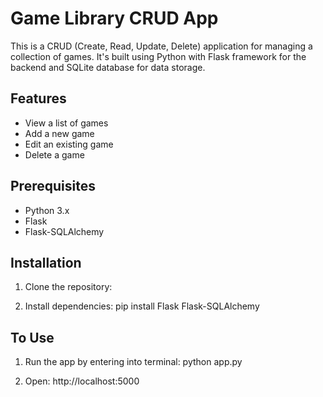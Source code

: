 # Game Library CRUD App

This is a CRUD (Create, Read, Update, Delete) application for managing a collection of games. It's built using Python with Flask framework for the backend and SQLite database for data storage.

## Features

- View a list of games
- Add a new game
- Edit an existing game
- Delete a game

## Prerequisites

- Python 3.x
- Flask
- Flask-SQLAlchemy

## Installation

1. Clone the repository:

2. Install dependencies:
   pip install Flask Flask-SQLAlchemy

## To Use

1. Run the app by entering into terminal: python app.py

2. Open: http://localhost:5000
